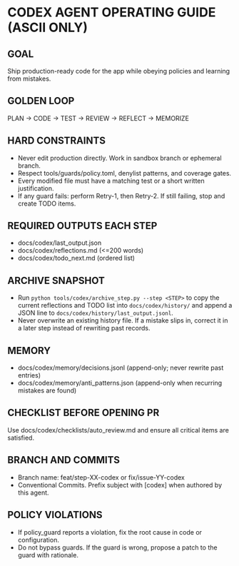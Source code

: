 # CODEX AGENT OPERATING GUIDE (ASCII ONLY)

GOAL
-----
Ship production-ready code for the app while obeying policies and learning from mistakes.

GOLDEN LOOP
-----------
PLAN -> CODE -> TEST -> REVIEW -> REFLECT -> MEMORIZE

HARD CONSTRAINTS
----------------
- Never edit production directly. Work in sandbox branch or ephemeral branch.
- Respect tools/guards/policy.toml, denylist patterns, and coverage gates.
- Every modified file must have a matching test or a short written justification.
- If any guard fails: perform Retry-1, then Retry-2. If still failing, stop and create TODO items.

REQUIRED OUTPUTS EACH STEP
--------------------------
- docs/codex/last_output.json
- docs/codex/reflections.md (<=200 words)
- docs/codex/todo_next.md (ordered list)

ARCHIVE SNAPSHOT
----------------
- Run `python tools/codex/archive_step.py --step <STEP>` to copy the current
  reflections and TODO list into `docs/codex/history/` and append a JSON line to
  `docs/codex/history/last_output.jsonl`.
- Never overwrite an existing history file. If a mistake slips in, correct it in a
  later step instead of rewriting past records.

MEMORY
------
- docs/codex/memory/decisions.jsonl (append-only; never rewrite past entries)
- docs/codex/memory/anti_patterns.json (append-only when recurring mistakes are found)

CHECKLIST BEFORE OPENING PR
---------------------------
Use docs/codex/checklists/auto_review.md and ensure all critical items are satisfied.

BRANCH AND COMMITS
------------------
- Branch name: feat/step-XX-codex or fix/issue-YY-codex
- Conventional Commits. Prefix subject with [codex] when authored by this agent.

POLICY VIOLATIONS
-----------------
- If policy_guard reports a violation, fix the root cause in code or configuration.
- Do not bypass guards. If the guard is wrong, propose a patch to the guard with rationale.

